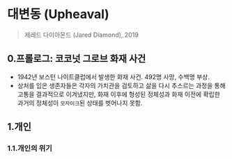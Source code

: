 # 대변동 (Upheaval)
> 제레드 다이아몬드 (Jared Diamond), 2019    

## 0.프롤로그: 코코넛 그로브 화재 사건  
  * 1942년 보스턴 나이트클럽에서 발생한 화재 사건. 492명 사망, 수백명 부상.  
  * 상처를 입은 생존자들은 각자의 가치관을 검토하고 삶을 다시 추스르는 과정을 통해 고통을 결과적으로 이겨냈지만, 화재 이후에 형성된 정체성과 화재 이전에 확립한 과거의 정체성이 `모자이크`된 상태를 벗어나지 못함.

## 1.개인  
### 1.1.개인의 위기 

